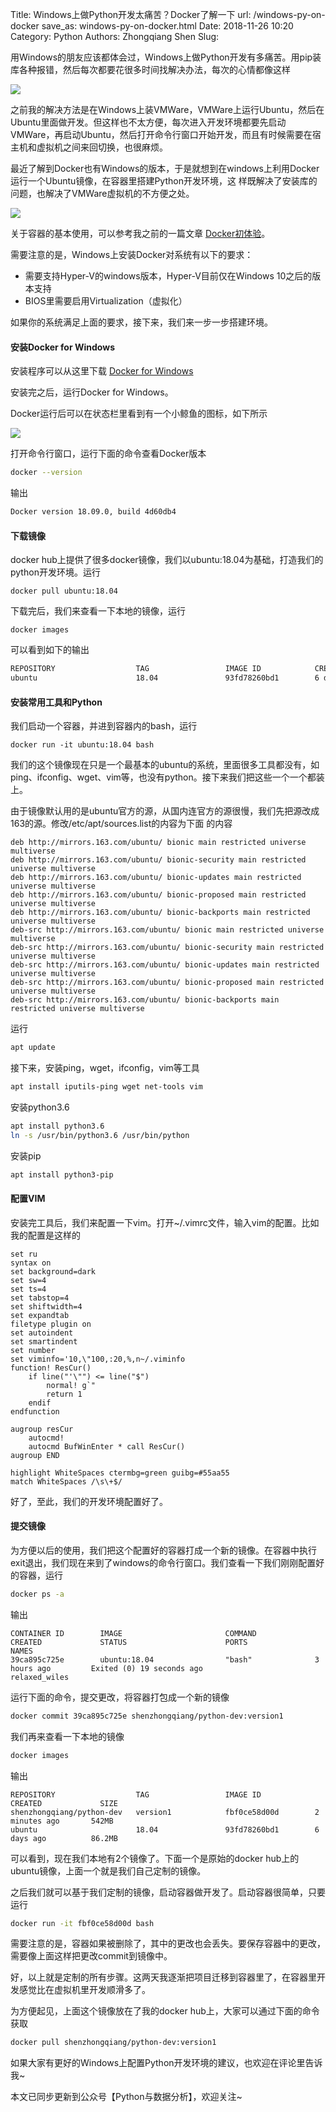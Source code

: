 Title: Windows上做Python开发太痛苦？Docker了解一下
url: /windows-py-on-docker
save_as: windows-py-on-docker.html
Date: 2018-11-26 10:20
Category: Python
Authors: Zhongqiang Shen
Slug:

用Windows的朋友应该都体会过，Windows上做Python开发有多痛苦。用pip装库各种报错，然后每次都要花很多时间找解决办法，每次的心情都像这样

![](https://pic1.zhimg.com/v2-402a08b55cd89812b83bb3848c33cbc0_b.jpg)

之前我的解决方法是在Windows上装VMWare，VMWare上运行Ubuntu，然后在Ubuntu里面做开发。但这样也不太方便，每次进入开发环境都要先启动VMWare，再启动Ubuntu，然后打开命令行窗口开始开发，而且有时候需要在宿主机和虚拟机之间来回切换，也很麻烦。

最近了解到Docker也有Windows的版本，于是就想到在windows上利用Docker运行一个Ubuntu镜像，在容器里搭建Python开发环境，这 样既解决了安装库的问题，也解决了VMWare虚拟机的不方便之处。

![](https://pic1.zhimg.com/v2-5e97f157eb2f8660c60672b440cdd4f0_r.jpg)




关于容器的基本使用，可以参考我之前的一篇文章 [Docker初体验](https://zhuanlan.zhihu.com/p/31436920)。




需要注意的是，Windows上安装Docker对系统有以下的要求：

+ 需要支持Hyper-V的windows版本，Hyper-V目前仅在Windows 10之后的版本支持
+ BIOS里需要启用Virtualization（虚拟化）


如果你的系统满足上面的要求，接下来，我们来一步一步搭建环境。

#### 安装Docker for Windows

安装程序可以从这里下载 [Docker for Windows](http://link.zhihu.com/?target=https%3A//download.docker.com/win/stable/Docker%2520for%2520Windows%2520Installer.exe)

安装完之后，运行Docker for Windows。

Docker运行后可以在状态栏里看到有一个小鲸鱼的图标，如下所示

![](https://pic4.zhimg.com/v2-2dc9098e780c3bb757fd5e94957768d7_b.jpg)




打开命令行窗口，运行下面的命令查看Docker版本

```bash
docker --version
```


输出


```bash
Docker version 18.09.0, build 4d60db4
```



#### 下载镜像

docker hub上提供了很多docker镜像，我们以ubuntu:18.04为基础，打造我们的python开发环境。运行

```text
docker pull ubuntu:18.04

```

下载完后，我们来查看一下本地的镜像，运行

```text
docker images

```

可以看到如下的输出

```bash
REPOSITORY                  TAG                 IMAGE ID            CREATED             SIZE
ubuntu                      18.04               93fd78260bd1        6 days ago          86.2MB

```




#### 安装常用工具和Python

我们启动一个容器，并进到容器内的bash，运行

```text
docker run -it ubuntu:18.04 bash

```




我们的这个镜像现在只是一个最基本的ubuntu的系统，里面很多工具都没有，如ping、ifconfig、wget、vim等，也没有python。接下来我们把这些一个一个都装上。

由于镜像默认用的是ubuntu官方的源，从国内连官方的源很慢，我们先把源改成163的源。修改/etc/apt/sources.list的内容为下面 的内容

```text
deb http://mirrors.163.com/ubuntu/ bionic main restricted universe multiverse
deb http://mirrors.163.com/ubuntu/ bionic-security main restricted universe multiverse
deb http://mirrors.163.com/ubuntu/ bionic-updates main restricted universe multiverse
deb http://mirrors.163.com/ubuntu/ bionic-proposed main restricted universe multiverse
deb http://mirrors.163.com/ubuntu/ bionic-backports main restricted universe multiverse
deb-src http://mirrors.163.com/ubuntu/ bionic main restricted universe multiverse
deb-src http://mirrors.163.com/ubuntu/ bionic-security main restricted universe multiverse
deb-src http://mirrors.163.com/ubuntu/ bionic-updates main restricted universe multiverse
deb-src http://mirrors.163.com/ubuntu/ bionic-proposed main restricted universe multiverse
deb-src http://mirrors.163.com/ubuntu/ bionic-backports main restricted universe multiverse

```

运行

```bash
apt update

```

接下来，安装ping，wget，ifconfig，vim等工具

```bash
apt install iputils-ping wget net-tools vim

```




安装python3.6

```bash
apt install python3.6
ln -s /usr/bin/python3.6 /usr/bin/python

```

安装pip

```bash
apt install python3-pip

```




#### 配置VIM

安装完工具后，我们来配置一下vim。打开~/.vimrc文件，输入vim的配置。比如我的配置是这样的

```text
set ru
syntax on
set background=dark
set sw=4
set ts=4
set tabstop=4
set shiftwidth=4
set expandtab
filetype plugin on
set autoindent
set smartindent
set number
set viminfo='10,\"100,:20,%,n~/.viminfo
function! ResCur()
    if line("'\"") <= line("$")
        normal! g`"
        return 1
    endif
endfunction

augroup resCur
    autocmd!
    autocmd BufWinEnter * call ResCur()
augroup END

highlight WhiteSpaces ctermbg=green guibg=#55aa55
match WhiteSpaces /\s\+$/

```

好了，至此，我们的开发环境配置好了。




#### 提交镜像

为方便以后的使用，我们把这个配置好的容器打成一个新的镜像。在容器中执行exit退出，我们现在来到了windows的命令行窗口。我们查看一下我们刚刚配置好的容器，运行

```bash
docker ps -a

```

输出

```text
CONTAINER ID        IMAGE                       COMMAND             CREATED             STATUS                      PORTS               NAMES
39ca895c725e        ubuntu:18.04                "bash"              3 hours ago         Exited (0) 19 seconds ago                       relaxed_wiles

```




运行下面的命令，提交更改，将容器打包成一个新的镜像

```bash
docker commit 39ca895c725e shenzhongqiang/python-dev:version1

```

我们再来查看一下本地的镜像

```bash
docker images

```

输出

```text
REPOSITORY                  TAG                 IMAGE ID            CREATED             SIZE
shenzhongqiang/python-dev   version1            fbf0ce58d00d        2 minutes ago       542MB
ubuntu                      18.04               93fd78260bd1        6 days ago          86.2MB

```

可以看到，现在我们本地有2个镜像了。下面一个是原始的docker hub上的ubuntu镜像，上面一个就是我们自己定制的镜像。

之后我们就可以基于我们定制的镜像，启动容器做开发了。启动容器很简单，只要运行

```bash
docker run -it fbf0ce58d00d bash

```

需要注意的是，容器如果被删除了，其中的更改也会丢失。要保存容器中的更改，需要像上面这样把更改commit到镜像中。




好，以上就是定制的所有步骤。这两天我逐渐把项目迁移到容器里了，在容器里开发感觉比在虚拟机里开发顺滑多了。




为方便起见，上面这个镜像放在了我的docker hub上，大家可以通过下面的命令获取

```bash
docker pull shenzhongqiang/python-dev:version1

```

如果大家有更好的Windows上配置Python开发环境的建议，也欢迎在评论里告诉我~




本文已同步更新到公众号【Python与数据分析】，欢迎关注~
